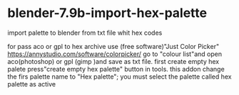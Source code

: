 # blender-7.9b-import-hex-palette
import palette to blender from txt file whit hex codes

for pass aco or gpl to hex archive use (free software)"Just Color Picker" https://annystudio.com/software/colorpicker/
go to  "colour list"and open aco(photoshop) or gpl (gimp )and save as txt file.
first create empty hex palete press"create empty hex palette" button in tools.
this addon change the firs palette name to "Hex palette"; you must select the palette called hex palette as active
